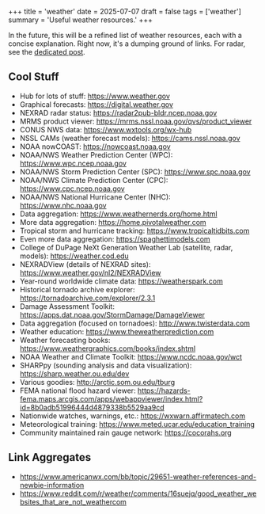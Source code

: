 +++
title = 'weather'
date = 2025-07-07
draft = false
tags = ['weather']
summary = 'Useful weather resources.'
+++

In the future, this will be a refined list of weather resources, each with a concise explanation. Right now, it's a dumping ground of links. For radar, see the [dedicated post](/posts/radar).

## Cool Stuff

- Hub for lots of stuff: <https://www.weather.gov>
- Graphical forecasts: <https://digital.weather.gov>
- NEXRAD radar status: <https://radar2pub-bldr.ncep.noaa.gov>
- MRMS product viewer: <https://mrms.nssl.noaa.gov/qvs/product_viewer>
- CONUS NWS data: <https://www.wxtools.org/wx-hub>
- NSSL CAMs (weather forecast models): <https://cams.nssl.noaa.gov>
- NOAA nowCOAST: <https://nowcoast.noaa.gov>
- NOAA/NWS Weather Prediction Center (WPC): <https://www.wpc.ncep.noaa.gov>
- NOAA/NWS Storm Prediction Center (SPC): <https://www.spc.noaa.gov>
- NOAA/NWS Climate Prediction Center (CPC): <https://www.cpc.ncep.noaa.gov>
- NOAA/NWS National Hurricane Center (NHC): <https://www.nhc.noaa.gov>
- Data aggregation: <https://www.weathernerds.org/home.html>
- More data aggregation: <https://home.pivotalweather.com>
- Tropical storm and hurricane tracking: <https://www.tropicaltidbits.com>
- Even more data aggregation: <https://spaghettimodels.com>
- College of DuPage NeXt Generation Weather Lab (satellite, radar, models): <https://weather.cod.edu>
- NEXRADView (details of NEXRAD sites): <https://www.weather.gov/nl2/NEXRADView>
- Year-round worldwide climate data: <https://weatherspark.com>
- Historical tornado archive explorer: <https://tornadoarchive.com/explorer/2.3.1>
- Damage Assessment Toolkit: <https://apps.dat.noaa.gov/StormDamage/DamageViewer>
- Data aggregation (focused on tornadoes): <http://www.twisterdata.com>
- Weather education: <https://www.theweatherprediction.com>
- Weather forecasting books: <https://www.weathergraphics.com/books/index.shtml>
- NOAA Weather and Climate Toolkit: <https://www.ncdc.noaa.gov/wct>
- SHARPpy (sounding analysis and data visualization): <https://sharp.weather.ou.edu/dev>
- Various goodies: <http://arctic.som.ou.edu/tburg>
- FEMA national flood hazard viewer: <https://hazards-fema.maps.arcgis.com/apps/webappviewer/index.html?id=8b0adb51996444d4879338b5529aa9cd>
- Nationwide watches, warnings, etc.: <https://wxwarn.affirmatech.com>
- Meteorological training: <https://www.meted.ucar.edu/education_training>
- Community maintained rain gauge network: <https://cocorahs.org>

## Link Aggregates

- <https://www.americanwx.com/bb/topic/29651-weather-references-and-newbie-information>
- <https://www.reddit.com/r/weather/comments/16suejq/good_weather_websites_that_are_not_weathercom>
